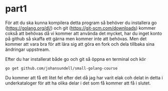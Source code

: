 # part1

För att du ska kunna kompilera detta program så behöver du installera go (https://golang.org/dl/) och git (https://git-scm.com/downloads) kommer cokså att behövas då vi kommer att använda det mycket, har du inget konto på github så skaffa ett gärna men kommer inte att behövas. Men det kommer att vara bra för att lära sig att göra en fork och dela tillbaka sina ändringar uppstream.

Efter du har installerat både go och git så öppna en terminal och kör
```
go get github.com/johansundell/small-golang-course
```
Du kommer att få ett litet fel efter det då jag har varit elak coh delat in detta i underkataloger för att ha olika delar i det som få kommer att få i slutet.

